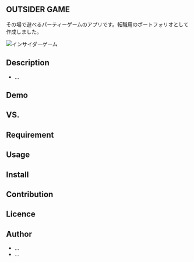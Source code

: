 ## OUTSIDER GAME

その場で遊べるパーティーゲームのアプリです。転職用のポートフォリオとして作成しました。


![インサイダーゲーム ](https://i.gyazo.com/04ac50303906ab33084687d98b887a2c.png)
## Description
* ...

## Demo

## VS. 

## Requirement

## Usage

## Install

## Contribution

## Licence


## Author
* ...
* ...